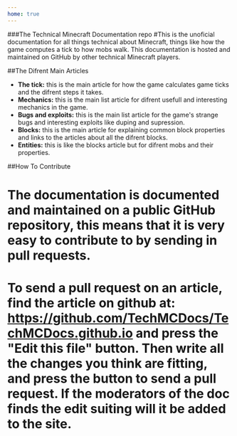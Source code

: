 ```yaml
---
home: true
---
```


###The Technical Minecraft Documentation repo
#This is the unoficial documentation for all things technical about Minecraft, things like how the game computes a tick to how mobs walk. This documentation is hosted and maintained on GitHub by other technical Minecraft players.

##The Difrent Main Articles
- **The tick:** this is the main article for how the game calculates game ticks and the difrent steps it takes.
- **Mechanics:** this is the main list article for difrent usefull and interesting mechanics in the game.
- **Bugs and exploits:** this is the main list article for the game's strange bugs and interesting exploits like duping and supression.
- **Blocks:** this is the main article for explaining common block properties and links to the articles about all the difrent blocks.
- **Entities:** this is like the blocks article but for difrent mobs and their properties.

##How To Contribute
# The documentation is documented and maintained on a public GitHub repository, this means that it is very easy to contribute to by sending in pull requests.

# To send a pull request on an article, find the article on github at: https://github.com/TechMCDocs/TechMCDocs.github.io and press the "Edit this file" button. Then write all the changes you think are fitting, and press the button to send a pull request. If the moderators of the doc finds the edit suiting will it be added to the site.
